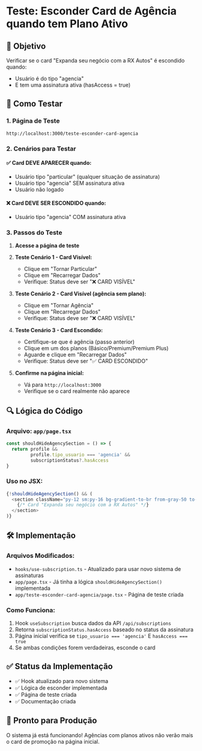 # Teste: Esconder Card de Agência quando tem Plano Ativo

## 🎯 Objetivo

Verificar se o card "Expanda seu negócio com a RX Autos" é escondido quando:
- Usuário é do tipo "agencia" 
- E tem uma assinatura ativa (hasAccess = true)

## 🧪 Como Testar

### 1. **Página de Teste**
```
http://localhost:3000/teste-esconder-card-agencia
```

### 2. **Cenários para Testar**

#### ✅ **Card DEVE APARECER quando:**
- Usuário tipo "particular" (qualquer situação de assinatura)
- Usuário tipo "agencia" SEM assinatura ativa
- Usuário não logado

#### ❌ **Card DEVE SER ESCONDIDO quando:**
- Usuário tipo "agencia" COM assinatura ativa

### 3. **Passos do Teste**

1. **Acesse a página de teste**
2. **Teste Cenário 1 - Card Visível:**
   - Clique em "Tornar Particular"
   - Clique em "Recarregar Dados"
   - Verifique: Status deve ser "❌ CARD VISÍVEL"

3. **Teste Cenário 2 - Card Visível (agência sem plano):**
   - Clique em "Tornar Agência"
   - Clique em "Recarregar Dados"
   - Verifique: Status deve ser "❌ CARD VISÍVEL"

4. **Teste Cenário 3 - Card Escondido:**
   - Certifique-se que é agência (passo anterior)
   - Clique em um dos planos (Básico/Premium/Premium Plus)
   - Aguarde e clique em "Recarregar Dados"
   - Verifique: Status deve ser "✅ CARD ESCONDIDO"

5. **Confirme na página inicial:**
   - Vá para `http://localhost:3000`
   - Verifique se o card realmente não aparece

## 🔍 **Lógica do Código**

### Arquivo: `app/page.tsx`
```typescript
const shouldHideAgencySection = () => {
  return profile && 
         profile.tipo_usuario === 'agencia' && 
         subscriptionStatus?.hasAccess
}
```

### Uso no JSX:
```typescript
{!shouldHideAgencySection() && (
  <section className="py-12 sm:py-16 bg-gradient-to-br from-gray-50 to-gray-100">
    {/* Card "Expanda seu negócio com a RX Autos" */}
  </section>
)}
```

## 🛠️ **Implementação**

### Arquivos Modificados:
- `hooks/use-subscription.ts` - Atualizado para usar novo sistema de assinaturas
- `app/page.tsx` - Já tinha a lógica `shouldHideAgencySection()` implementada
- `app/teste-esconder-card-agencia/page.tsx` - Página de teste criada

### Como Funciona:
1. Hook `useSubscription` busca dados da API `/api/subscriptions`
2. Retorna `subscriptionStatus.hasAccess` baseado no status da assinatura
3. Página inicial verifica se `tipo_usuario === 'agencia'` E `hasAccess === true`
4. Se ambas condições forem verdadeiras, esconde o card

## ✅ **Status da Implementação**

- ✅ Hook atualizado para novo sistema
- ✅ Lógica de esconder implementada
- ✅ Página de teste criada
- ✅ Documentação criada

## 🚀 **Pronto para Produção**

O sistema já está funcionando! Agências com planos ativos não verão mais o card de promoção na página inicial. 